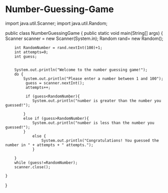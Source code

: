 # Number-Guessing-Game

import java.util.Scanner;
import java.util.Random;

public class NumberGuessingGame {
    public static void main(String[] args) {
        Scanner scanner = new Scanner(System.in);
        Random rand= new Random();

        int RandomNumber = rand.nextInt(100)+1;
        int attempts=0;
        int guess;


        System.out.println("Welcome to the number guessing game!");
        do {
            System.out.println("Please enter a number between 1 and 100");
             guess = scanner.nextInt();
             attempts++;

             if (guess<RandomNumber){
                System.out.println("number is greater than the number you guessed!");

            }
            else if (guess>RandomNumber){
                System.out.println("number is less than the number you guessed!");
            }
                else {
                    System.out.println("Congratulations! You guessed the number in " + attempts + " attempts.");
                }

        }
        while (guess!=RandomNumber);
        scanner.close();

    }
}
